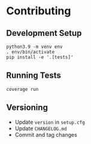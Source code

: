# Contributing
## Development Setup
```
python3.9 -m venv env
. env/bin/activate
pip install -e '.[tests]'
```

## Running Tests
```
coverage run
```

## Versioning
- Update `version` in `setup.cfg`
- Update `CHANGELOG.md`
- Commit and tag changes
